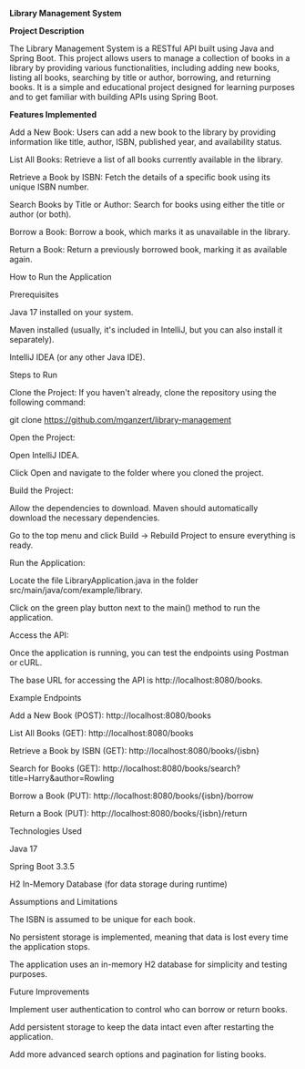 <b> Library Management System </b>

<b> Project Description </b>

The Library Management System is a RESTful API built using Java and Spring Boot. This project allows users to manage a collection of books in a library by providing various functionalities, including adding new books, listing all books, searching by title or author, borrowing, and returning books. It is a simple and educational project designed for learning purposes and to get familiar with building APIs using Spring Boot.

<b>Features Implemented</b>

Add a New Book: Users can add a new book to the library by providing information like title, author, ISBN, published year, and availability status.

List All Books: Retrieve a list of all books currently available in the library.

Retrieve a Book by ISBN: Fetch the details of a specific book using its unique ISBN number.

Search Books by Title or Author: Search for books using either the title or author (or both).

Borrow a Book: Borrow a book, which marks it as unavailable in the library.

Return a Book: Return a previously borrowed book, marking it as available again.

How to Run the Application

Prerequisites

Java 17 installed on your system.

Maven installed (usually, it's included in IntelliJ, but you can also install it separately).

IntelliJ IDEA (or any other Java IDE).

Steps to Run

Clone the Project: If you haven't already, clone the repository using the following command:

git clone https://github.com/mganzert/library-management

Open the Project:

Open IntelliJ IDEA.

Click Open and navigate to the folder where you cloned the project.

Build the Project:

Allow the dependencies to download. Maven should automatically download the necessary dependencies.

Go to the top menu and click Build -> Rebuild Project to ensure everything is ready.

Run the Application:

Locate the file LibraryApplication.java in the folder src/main/java/com/example/library.

Click on the green play button next to the main() method to run the application.

Access the API:

Once the application is running, you can test the endpoints using Postman or cURL.

The base URL for accessing the API is http://localhost:8080/books.

Example Endpoints

Add a New Book (POST): http://localhost:8080/books

List All Books (GET): http://localhost:8080/books

Retrieve a Book by ISBN (GET): http://localhost:8080/books/{isbn}

Search for Books (GET): http://localhost:8080/books/search?title=Harry&author=Rowling

Borrow a Book (PUT): http://localhost:8080/books/{isbn}/borrow

Return a Book (PUT): http://localhost:8080/books/{isbn}/return

Technologies Used

Java 17

Spring Boot 3.3.5

H2 In-Memory Database (for data storage during runtime)

Assumptions and Limitations

The ISBN is assumed to be unique for each book.

No persistent storage is implemented, meaning that data is lost every time the application stops.

The application uses an in-memory H2 database for simplicity and testing purposes.

Future Improvements

Implement user authentication to control who can borrow or return books.

Add persistent storage to keep the data intact even after restarting the application.

Add more advanced search options and pagination for listing books.
